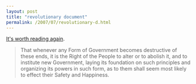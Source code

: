```yaml
---
layout: post
title: "revolutionary document"
permalink: /2007/07/revolutionary-d.html
---
```


[It's worth reading again](http://www.archives.gov/national-archives-experience/charters/declaration.html).

> That whenever any Form of Government becomes destructive of these ends, it is the Right of the People to alter or to abolish it, and to institute new Government, laying its foundation on such principles and organizing its powers in such form, as to them shall seem most likely to effect their Safety and Happiness.